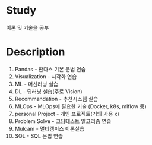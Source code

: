 # Study
이론 및 기술을 공부

# Description

01. Pandas - 판다스 기본 문법 연습
02. Visualization - 시각화 연습
03. ML - 머신러닝 실습
04. DL - 딥러닝 실습(주로 Vision)
05. Recommandation - 추천시스템 실습
06. MLOps - MLOps에 필요한 기술 (Docker, k8s, mlflow 등)
07. personal Project - 개인 프로젝트(거의 사용 x)
08. Problem Solve - 코딩테스트 알고리즘 연습
09. Mulcam - 멀티캠퍼스 이론실습
10. SQL - SQL 문법 연습
